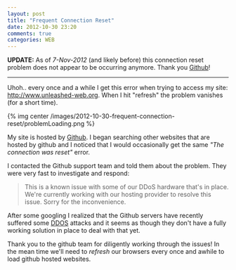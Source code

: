 ```yaml
---
layout: post
title: "Frequent Connection Reset"
date: 2012-10-30 23:20
comments: true
categories: WEB
---
```


**UPDATE:** As of *7-Nov-2012* (and likely before) this connection reset problem does not appear to be occurring anymore.  Thank you [Github](http://github.com)!

---

Uhoh.. every once and a while I get this error when trying to access my site: <http://www.unleashed-web.org>.  When I hit "refresh" the problem vanishes (for a short time).

{% img center /images/2012-10-30-frequent-connection-reset/problemLoading.png %}

My site is hosted by [Github](http://github.com).  I began searching other websites that are hosted by github and I noticed that I would occasionally get the same *"The connection was reset"* error.

I contacted the Github support team and told them about the problem.  They were very fast to investigate and respond:

> This is a known issue with some of our DDoS hardware that's in place.  We're currently working with our hosting provider to resolve this issue.  Sorry for the inconvenience.

After some googling I realized that the Github servers have recently suffered some [DDOS](https://twitter.com/github/status/259029493669310464) attacks and it seems as though they don't have a fully working solution in place to deal with that yet.

Thank you to the github team for diligently working through the issues!  In the mean time we'll need to *refresh* our browsers every once and awhile to load github hosted websites.
